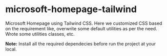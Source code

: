 # microsoft-homepage-tailwind
Microsoft Homepage using Tailwind CSS. Here we customized CSS based on the requirement like, overwrite some default utilities as per the need. Wrote some utilities classes, etc.

**Note:** Install all the required dependecies before run the project at your local.
